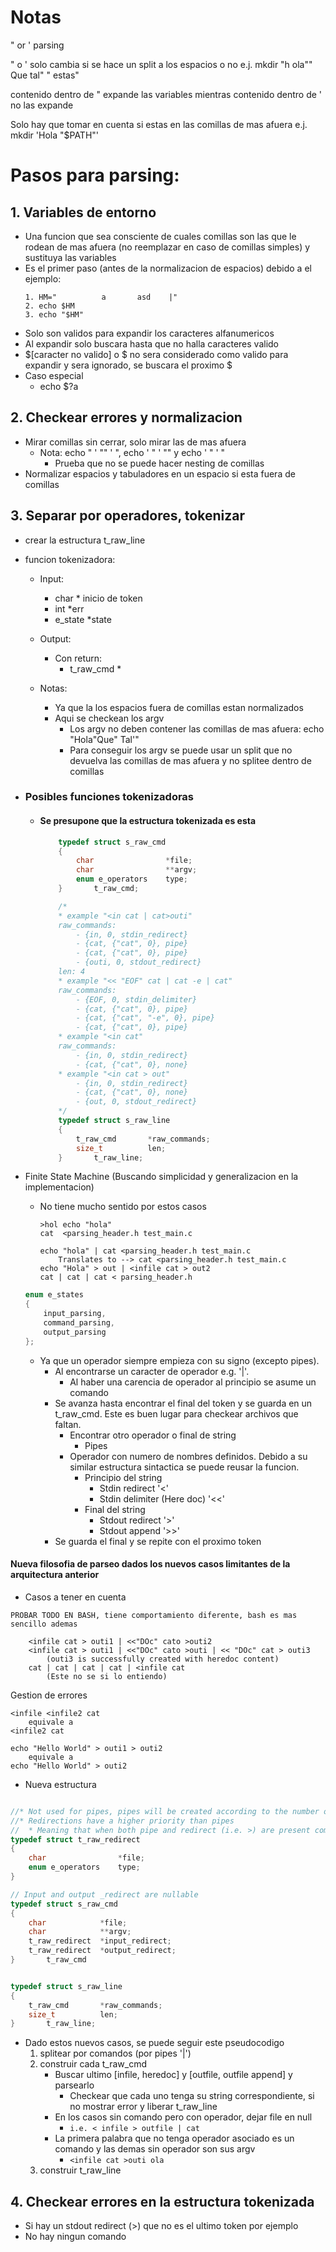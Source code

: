 
# Notas

" or ' parsing

" o ' solo cambia si se hace un split a los espacios o no
	e.j. mkdir "h     ola"" Que tal" " estas"

contenido dentro de " expande las variables mientras contenido dentro de ' no las expande

Solo hay que tomar en cuenta si estas en las comillas de mas afuera
	e.j. mkdir 'Hola "$PATH"'

# Pasos para parsing:
## 1. Variables de entorno
* Una funcion que sea consciente de cuales comillas son las que le rodean de mas afuera (no reemplazar en caso de comillas simples) y sustituya las variables
* Es el primer paso (antes de la normalizacion de espacios) debido a el ejemplo:
	```
	1. HM="          a       asd    |"
	2. echo $HM
	3. echo "$HM"
	```
* Solo son validos para expandir los caracteres alfanumericos
* Al expandir solo buscara hasta que no halla caracteres valido
* \$[caracter no valido] o \$ no sera considerado como valido para expandir y sera ignorado, se buscara el proximo \$
* Caso especial
	- echo $?a

## 2. Checkear errores y normalizacion
* Mirar comillas sin cerrar, solo mirar las de mas afuera
	* Nota: echo " ' "" ' ", echo ' " ' "" y echo ' " ' "
		* Prueba que no se puede hacer nesting de comillas
* Normalizar espacios y tabuladores en un espacio si esta fuera de comillas

## 3. Separar por operadores, tokenizar
* crear la estructura t_raw_line
* funcion tokenizadora:
	* Input:
		* char * inicio de token
		* int *err
		* e_state *state

	* Output:
		* Con return:
			* t_raw_cmd *
	* Notas:
		* Ya que la los espacios fuera de comillas estan normalizados 
		* Aqui se checkean los argv
			* Los argv no deben contener las comillas de mas afuera: echo "Hola"Que" Tal'"
			* Para conseguir los argv se puede usar un split que no devuelva las comillas de mas afuera y no splitee dentro de comillas

* ### Posibles funciones tokenizadoras
	* #### Se presupone que la estructura tokenizada es esta
		``` c
			typedef struct s_raw_cmd
			{
				char				*file;
				char				**argv;
				enum e_operators	type;
			}		t_raw_cmd;

			/*
			* example "<in cat | cat>outi"
			raw_commands:
				- {in, 0, stdin_redirect}
				- {cat, {"cat", 0}, pipe}
				- {cat, {"cat", 0}, pipe}
				- {outi, 0, stdout_redirect}
			len: 4
			* example "<< "EOF" cat | cat -e | cat"
			raw_commands:
				- {EOF, 0, stdin_delimiter}
				- {cat, {"cat", 0}, pipe}
				- {cat, {"cat", "-e", 0}, pipe}
				- {cat, {"cat", 0}, pipe}
			* example "<in cat"
			raw_commands:
				- {in, 0, stdin_redirect}
				- {cat, {"cat", 0}, none}
			* example "<in cat > out"
				- {in, 0, stdin_redirect}
				- {cat, {"cat", 0}, none}
				- {out, 0, stdout_redirect}
			*/
			typedef struct s_raw_line
			{
				t_raw_cmd		*raw_commands;
				size_t			len;
			}		t_raw_line;
		```
* Finite State Machine (Buscando simplicidad y generalizacion en la implementacion)
	* No tiene mucho sentido por estos casos
		```
		>hol echo "hola"
		cat  <parsing_header.h test_main.c

		echo "hola" | cat <parsing_header.h test_main.c
			Translates to --> cat <parsing_header.h test_main.c
		echo "Hola" > out | <infile cat > out2
		cat | cat | cat < parsing_header.h
		```
	``` c
	enum e_states
	{
		input_parsing,
		command_parsing,
		output_parsing
	};
	```
	* Ya que un operador siempre empieza con su signo (excepto pipes).
		- Al encontrarse un caracter de operador e.g. '|'.
			* Al haber una carencia de operador al principio se asume un comando
		- Se avanza hasta encontrar el final del token y se guarda en un t_raw_cmd. Este es buen lugar para checkear archivos que faltan.
			* Encontrar otro operador o final de string
				* Pipes
			* Operador con numero de nombres definidos. Debido a su similar estructura sintactica se puede reusar la funcion.
				* Principio del string
					* Stdin redirect '<'
					* Stdin delimiter (Here doc) '<<'
				* Final del string
					* Stdout redirect '>'
					* Stdout append '>>'
		- Se guarda el final y se repite con el proximo token

#### Nueva filosofia de parseo dados los nuevos casos limitantes de la arquitectura anterior
* Casos a tener en cuenta
```
PROBAR TODO EN BASH, tiene comportamiento diferente, bash es mas sencillo ademas

	<infile cat > outi1 | <<"DOc" cato >outi2
	<infile cat > outi1 | <<"DOc" cato >outi | << "DOc" cat > outi3
		(outi3 is successfully created with heredoc content)
	cat | cat | cat | cat | <infile cat
		(Este no se si lo entiendo)
```
Gestion de errores
```
<infile <infile2 cat
	equivale a
<infile2 cat

echo "Hello World" > outi1 > outi2
	equivale a
echo "Hello World" > outi2
```

* Nueva estructura
``` c

//* Not used for pipes, pipes will be created according to the number of commands
//* Redirections have a higher priority than pipes
//	* Meaning that when both pipe and redirect (i.e. >) are present command will be dup'ed to redirect
typedef struct t_raw_redirect
{
	char				*file;
	enum e_operators	type;
}

// Input and output _redirect are nullable
typedef struct s_raw_cmd
{
	char			*file;
	char			**argv;
	t_raw_redirect	*input_redirect;
	t_raw_redirect	*output_redirect;
}		t_raw_cmd


typedef struct s_raw_line
{
	t_raw_cmd		*raw_commands;
	size_t			len;
}		t_raw_line;

```
* Dado estos nuevos casos, se puede seguir este pseudocodigo
	1. splitear por comandos (por pipes '|')
	2. construir cada t_raw_cmd
		- Buscar ultimo [infile, heredoc] y [outfile, outfile append] y parsearlo
			- Checkear que cada uno tenga su string correspondiente, si no mostrar error y liberar t_raw_line
		- En los casos sin comando pero con operador, dejar file en null
			- ``` i.e. < infile > outfile | cat ```
		- La primera palabra que no tenga operador asociado es un comando y las demas sin operador son sus argv
			- ``` <infile cat >outi ola ```
	3. construir t_raw_line

## 4. Checkear errores en la estructura tokenizada
* Si hay un stdout redirect (>) que no es el ultimo token por ejemplo
* No hay ningun comando